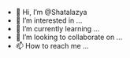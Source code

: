 - 👋 Hi, I’m @Shatalazya
- 👀 I’m interested in ...
- 🌱 I’m currently learning ...
- 💞️ I’m looking to collaborate on ...
- 📫 How to reach me ...

<!---
Shatalazya/Shatalazya is a ✨ special ✨ repository because its `README.md` (this file) appears on your GitHub profile.
You can click the Preview link to take a look at your changes.
--->
